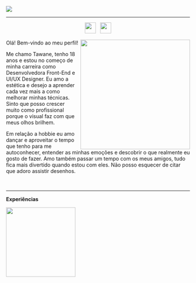 <img src="https://cdn.discordapp.com/attachments/818953098520821832/865058696132689950/735918_3.png"/>

<hr>
<p align='center'>
<a href="https://www.linkedin.com/in/tawane-souza-de-oliveira/"><img src="https://cdn.discordapp.com/attachments/818953098520821832/865059821660405770/unknown.png" width="30px"/></a>&nbsp;&nbsp;
<a href="https://www.behance.net/tawanesouza"><img src="https://cdn.discordapp.com/attachments/818953098520821832/865059855126626314/unknown.png" width="30px"/></a>
</p>
<a href="https://br.pinterest.com/pin/846676798691516345/"><img src="https://cdn.discordapp.com/attachments/818953098520821832/865054366776033280/unknown.png" width="300px" align="right"/></a>

Olá! Bem-vindo ao meu perfil!

Me chamo Tawane, tenho 18 anos e estou no começo de minha carreira como Desenvolvedora Front-End e UI/UX Designer. Eu amo a estética e desejo a aprender cada vez mais a como melhorar minhas técnicas. Sinto que posso crescer muito como profissional porque o visual faz com que meus olhos brilhem. 


Em relação a hobbie eu amo dançar e aproveitar o tempo que tenho para me autoconhecer, entender as minhas emoções e descobrir o que realmente eu gosto de fazer. Amo também passar um tempo com os meus amigos, tudo fica mais divertido quando estou com eles. Não posso esquecer de citar que adoro assistir desenhos.

<br>
<hr>

<strong>Experiências</strong>

<img src="https://cdn.discordapp.com/attachments/818953098520821832/865068088872402954/unknown.png" width="190px">
